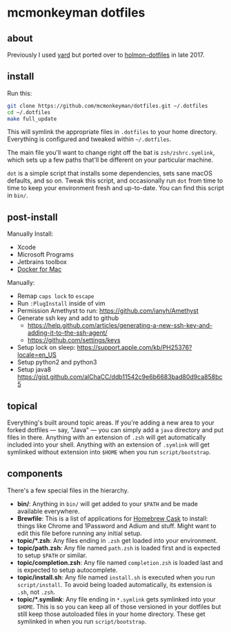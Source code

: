 # mcmonkeyman dotfiles


## about

Previously I used [yard](https://github.com/mcmonkeyman/dotfiles-old) but ported over to [holmon-dotfiles](https://github.com/holman/dotfiles) in late 2017.

## install

Run this:

```sh
git clone https://github.com/mcmonkeyman/dotfiles.git ~/.dotfiles
cd ~/.dotfiles
make full_update
```

This will symlink the appropriate files in `.dotfiles` to your home directory.
Everything is configured and tweaked within `~/.dotfiles`.

The main file you'll want to change right off the bat is `zsh/zshrc.symlink`,
which sets up a few paths that'll be different on your particular machine.

`dot` is a simple script that installs some dependencies, sets sane macOS
defaults, and so on. Tweak this script, and occasionally run `dot` from
time to time to keep your environment fresh and up-to-date. You can find
this script in `bin/`.

## post-install
Manually Install:
- Xcode
- Microsoft Programs
- Jetbrains toolbox
- [Docker for Mac](https://www.docker.com/docker-ma)

Manually:
- Remap `caps lock` to `escape`
- Run `:PlugInstall` inside of vim
- Permission Amethyst to run: https://github.com/ianyh/Amethyst
- Generate ssh key and add to github
	- https://help.github.com/articles/generating-a-new-ssh-key-and-adding-it-to-the-ssh-agent/
	- https://github.com/settings/keys
- Setup lock on sleep: https://support.apple.com/kb/PH25376?locale=en_US 
- Setup python2 and python3
- Setup java8 https://gist.github.com/alChaCC/ddb11542c9e6b6683bad80d9ca858bc5

## topical

Everything's built around topic areas. If you're adding a new area to your
forked dotfiles — say, "Java" — you can simply add a `java` directory and put
files in there. Anything with an extension of `.zsh` will get automatically
included into your shell. Anything with an extension of `.symlink` will get
symlinked without extension into `$HOME` when you run `script/bootstrap`.

## components

There's a few special files in the hierarchy.

- **bin/**: Anything in `bin/` will get added to your `$PATH` and be made
  available everywhere.
- **Brewfile**: This is a list of applications for [Homebrew Cask](http://caskroom.io) to install: things like Chrome and 1Password and Adium and stuff. Might want to edit this file before running any initial setup.
- **topic/\*.zsh**: Any files ending in `.zsh` get loaded into your
  environment.
- **topic/path.zsh**: Any file named `path.zsh` is loaded first and is
  expected to setup `$PATH` or similar.
- **topic/completion.zsh**: Any file named `completion.zsh` is loaded
  last and is expected to setup autocomplete.
- **topic/install.sh**: Any file named `install.sh` is executed when you run `script/install`. To avoid being loaded automatically, its extension is `.sh`, not `.zsh`.
- **topic/\*.symlink**: Any file ending in `*.symlink` gets symlinked into
  your `$HOME`. This is so you can keep all of those versioned in your dotfiles
  but still keep those autoloaded files in your home directory. These get
  symlinked in when you run `script/bootstrap`.

